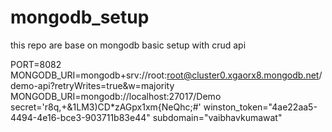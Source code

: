 # mongodb_setup
this repo are base on mongodb basic setup with crud api


PORT=8082
MONGODB_URI=mongodb+srv://root:root@cluster0.xgaorx8.mongodb.net/demo-api?retryWrites=true&w=majority
MONGODB_URI=mongodb://localhost:27017/Demo
secret='r8q,+&1LM3)CD*zAGpx1xm{NeQhc;#'
winston_token="4ae22aa5-4494-4e16-bce3-903711b83e44"
subdomain="vaibhavkumawat"  